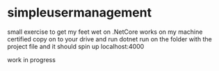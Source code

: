 # simpleusermanagement
small exercise to get my feet wet on .NetCore
works on my machine certified
copy on to your drive and run dotnet run on the folder with the project file and it should spin up localhost:4000

work in progress
